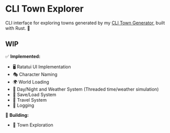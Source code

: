 # CLI Town Explorer

CLI interface for exploring towns generated by my [CLI Town Generator](https://github.com/hexensemble/cli-town-generator), built with Rust. 🔎 

## WIP

✅ **Implemented:** 

- 🖥️ Ratatui UI Implementation
- 🎭 Character Naming
- 🌍 World Loading
- 🌙 Day/Night and Weather System (Threaded time/weather simulation)
- 💾 Save/Load System
- 🎠 Travel System
- 📝 Logging
  
🔧 **Building:**

- 🏰 Town Exploration
